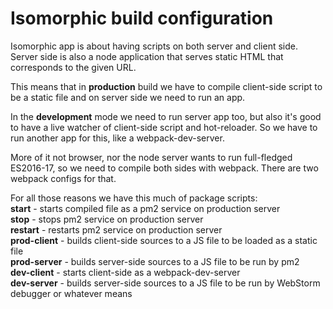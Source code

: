 # Isomorphic build configuration

Isomorphic app is about having scripts on both server and client side. Server side is also a node 
application that serves static HTML that corresponds to the given URL. 

This means that in **production** build we have to compile client-side script to be a static file 
and on server side we need to run an app. 

In the **development** mode we need to run server app too, but also it's good to have a live 
watcher of client-side script and hot-reloader. So we have to run another app for this, like a 
webpack-dev-server.

More of it not browser, nor the node server wants to run full-fledged ES2016-17, so we need to 
compile both sides with webpack. There are two webpack configs for that.

For all those reasons we have this much of package scripts:  
**start** - starts compiled file as a pm2 service on production server  
**stop** - stops pm2 service on production server  
**restart** - restarts pm2 service on production server  
**prod-client** - builds client-side sources to a JS file to be loaded as a static file  
**prod-server** - builds server-side sources to a JS file to be run by pm2  
**dev-client** - starts client-side as a webpack-dev-server  
**dev-server** - builds server-side sources to a JS file to be run by WebStorm debugger or whatever means 